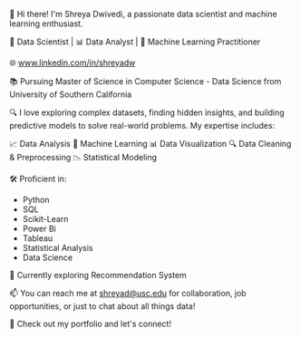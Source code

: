 👋 Hi there! I'm Shreya Dwivedi, a passionate data scientist and machine learning enthusiast.

🔬 Data Scientist | 📊 Data Analyst | 🤖 Machine Learning Practitioner

🌐 www.linkedin.com/in/shreyadw

📚 Pursuing Master of Science in Computer Science - Data Science from University of Southern California

🔍 I love exploring complex datasets, finding hidden insights, and building predictive models to solve real-world problems. My expertise includes:

📈 Data Analysis
🧠 Machine Learning
📊 Data Visualization
🔍 Data Cleaning & Preprocessing
📉 Statistical Modeling

🛠️ Proficient in:
- Python
- SQL
- Scikit-Learn
- Power Bi
- Tableau
- Statistical Analysis
- Data Science


🌱 Currently exploring Recommendation System

📫 You can reach me at shreyad@usc.edu for collaboration, job opportunities, or just to chat about all things data!

🔗 Check out my portfolio and let's connect!

